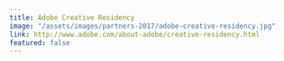 ```yaml
---
title: Adobe Creative Residency
image: "/assets/images/partners-2017/adobe-creative-residency.jpg"
link: http://www.adobe.com/about-adobe/creative-residency.html
featured: false
---
```


